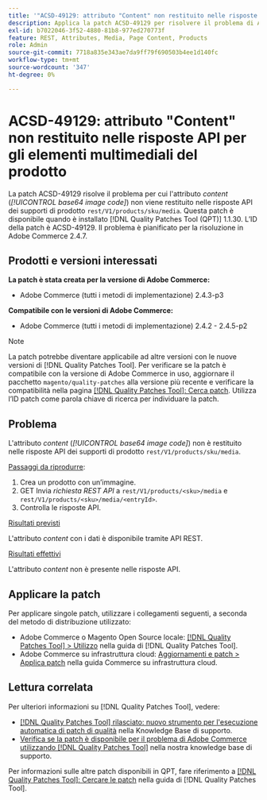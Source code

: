 ```yaml
---
title: '"ACSD-49129: attributo "Content" non restituito nelle risposte API dei supporti di prodotto"'
description: Applica la patch ACSD-49129 per risolvere il problema di Adobe Commerce, in cui l’attributo *content* (*base64 image code*) non viene restituito nelle risposte API "rest/V1/products/sku/media" product media.
exl-id: b7022046-3f52-4880-81b8-977ed270773f
feature: REST, Attributes, Media, Page Content, Products
role: Admin
source-git-commit: 7718a835e343ae7da9ff79f690503b4ee1d140fc
workflow-type: tm+mt
source-wordcount: '347'
ht-degree: 0%

---
```


# ACSD-49129: attributo &quot;Content&quot; non restituito nelle risposte API per gli elementi multimediali del prodotto

La patch ACSD-49129 risolve il problema per cui l&#39;attributo *content* (*[!UICONTROL base64 image code]*) non viene restituito nelle risposte API dei supporti di prodotto `rest/V1/products/sku/media`. Questa patch è disponibile quando è installato [!DNL Quality Patches Tool (QPT)] 1.1.30. L’ID della patch è ACSD-49129. Il problema è pianificato per la risoluzione in Adobe Commerce 2.4.7.

## Prodotti e versioni interessati

**La patch è stata creata per la versione di Adobe Commerce:**

* Adobe Commerce (tutti i metodi di implementazione) 2.4.3-p3

**Compatibile con le versioni di Adobe Commerce:**

* Adobe Commerce (tutti i metodi di implementazione) 2.4.2 - 2.4.5-p2

>[!NOTE]
>
>La patch potrebbe diventare applicabile ad altre versioni con le nuove versioni di [!DNL Quality Patches Tool]. Per verificare se la patch è compatibile con la versione di Adobe Commerce in uso, aggiornare il pacchetto `magento/quality-patches` alla versione più recente e verificare la compatibilità nella pagina [[!DNL Quality Patches Tool]: Cerca patch](https://experienceleague.adobe.com/tools/commerce-quality-patches/index.html). Utilizza l’ID patch come parola chiave di ricerca per individuare la patch.

## Problema

L&#39;attributo *content* (*[!UICONTROL base64 image code]*) non è restituito nelle risposte API dei supporti di prodotto `rest/V1/products/sku/media`.

<u>Passaggi da riprodurre</u>:

1. Crea un prodotto con un’immagine.
1. GET Invia *richiesta REST API* a `rest/V1/products/<sku>/media` e `rest/V1/products/<sku>/media/<entryId>`.
1. Controlla le risposte API.

<u>Risultati previsti</u>

L&#39;attributo *content* con i dati è disponibile tramite API REST.

<u>Risultati effettivi</u>

L&#39;attributo *content* non è presente nelle risposte API.

## Applicare la patch

Per applicare singole patch, utilizzare i collegamenti seguenti, a seconda del metodo di distribuzione utilizzato:

* Adobe Commerce o Magento Open Source locale: [[!DNL Quality Patches Tool] > Utilizzo](https://experienceleague.adobe.com/docs/commerce-operations/tools/quality-patches-tool/usage.html) nella guida di [!DNL Quality Patches Tool].
* Adobe Commerce su infrastruttura cloud: [Aggiornamenti e patch > Applica patch](https://experienceleague.adobe.com/docs/commerce-cloud-service/user-guide/develop/upgrade/apply-patches.html) nella guida Commerce su infrastruttura cloud.

## Lettura correlata

Per ulteriori informazioni su [!DNL Quality Patches Tool], vedere:

* [[!DNL Quality Patches Tool] rilasciato: nuovo strumento per l&#39;esecuzione automatica di patch di qualità](/help/announcements/adobe-commerce-announcements/magento-quality-patches-released-new-tool-to-self-serve-quality-patches.md) nella Knowledge Base di supporto.
* [Verifica se la patch è disponibile per il problema di Adobe Commerce utilizzando  [!DNL Quality Patches Tool]](/help/support-tools/patches-available-in-qpt-tool/check-patch-for-magento-issue-with-magento-quality-patches.md) nella nostra knowledge base di supporto.

Per informazioni sulle altre patch disponibili in QPT, fare riferimento a [[!DNL Quality Patches Tool]: Cercare le patch](https://experienceleague.adobe.com/tools/commerce-quality-patches/index.html) nella guida di [!DNL Quality Patches Tool].
